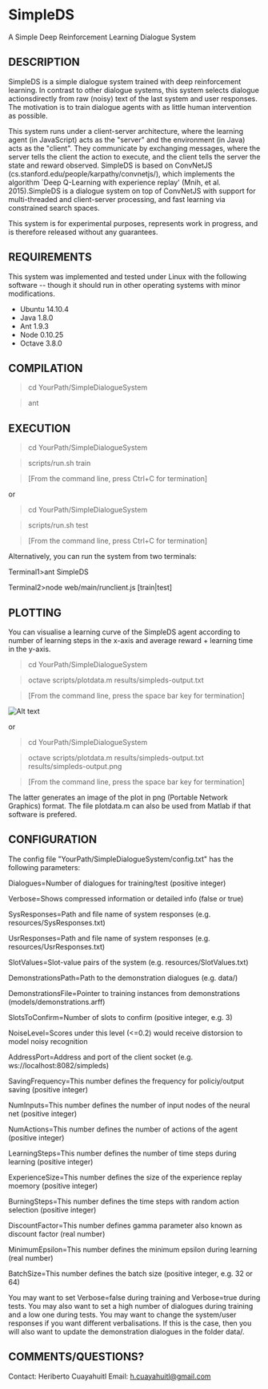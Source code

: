 # SimpleDS
A Simple Deep Reinforcement Learning Dialogue System

DESCRIPTION
-----------
SimpleDS is a simple dialogue system trained with deep reinforcement learning. In contrast to other dialogue systems, this system selects dialogue actionsdirectly from raw (noisy) text of the last system and user responses. The motivation is to train dialogue agents with as little human intervention as possible. 

This system runs under a client-server architecture, where the learning agent (in JavaScript) acts as the "server" and the environment (in Java) acts as the "client". They communicate by exchanging messages, where the server tells the client the action to execute, and the client tells the server the state and reward observed. SimpleDS is based on ConvNetJS (cs.stanford.edu/people/karpathy/convnetjs/), which implements the algorithm `Deep Q-Learning with experience replay' (Mnih, et al. 2015).SimpleDS is a dialogue system on top of ConvNetJS with support for multi-threaded and client-server processing, and fast learning via constrained search spaces.

This system is for experimental purposes, represents work in progress, and is therefore released without any guarantees.

REQUIREMENTS
------------
This system was implemented and tested under Linux with the following software -- though it should run in other operating systems with minor modifications.
+ Ubuntu 14.10.4
+ Java 1.8.0
+ Ant 1.9.3 
+ Node 0.10.25
+ Octave 3.8.0

COMPILATION
-----------
>cd YourPath/SimpleDialogueSystem

>ant

EXECUTION
---------
>cd YourPath/SimpleDialogueSystem

>scripts/run.sh train

>[From the command line, press Ctrl+C for termination]

or 

>cd YourPath/SimpleDialogueSystem

>scripts/run.sh test

>[From the command line, press Ctrl+C for termination]

Alternatively, you can run the system from two terminals:

Terminal1>ant SimpleDS

Terminal2>node web/main/runclient.js [train|test]

PLOTTING
--------
You can visualise a learning curve of the SimpleDS agent according to number of learning steps in the x-axis and average reward + learning time in the y-axis.

>cd YourPath/SimpleDialogueSystem

>octave scripts/plotdata.m results/simpleds-output.txt

>[From the command line, press the space bar key for termination]

![Alt text](https://github.com/cuayahuitl/SimpleDS/blob/master/results/simpleds-output.png "Example learning curve of a SimpleDS agent")

or 

>cd YourPath/SimpleDialogueSystem

>octave scripts/plotdata.m results/simpleds-output.txt results/simpleds-output.png

>[From the command line, press the space bar key for termination]

The latter generates an image of the plot in png (Portable Network Graphics) format. 
The file plotdata.m can also be used from Matlab if that software is prefered.

CONFIGURATION
-------------
The config file "YourPath/SimpleDialogueSystem/config.txt" has the following parameters:

Dialogues=Number of dialogues for training/test (positive integer)

Verbose=Shows compressed information or detailed info (false or true)

SysResponses=Path and file name of system responses (e.g. resources/SysResponses.txt)

UsrResponses=Path and file name of system responses (e.g. resources/UsrResponses.txt)

SlotValues=Slot-value pairs of the system (e.g. resources/SlotValues.txt)

DemonstrationsPath=Path to the demonstration dialogues (e.g. data/)

DemonstrationsFile=Pointer to training instances from demonstrations (models/demonstrations.arff)

SlotsToConfirm=Number of slots to confirm (positive integer, e.g. 3)

NoiseLevel=Scores under this level (<=0.2) would receive distorsion to model noisy recognition

AddressPort=Address and port of the client socket (e.g. ws://localhost:8082/simpleds)

SavingFrequency=This number defines the frequency for policiy/output saving (positive integer)

NumInputs=This number defines the number of input nodes of the neural net (positive integer) 

NumActions=This number defines the number of actions of the agent (positive integer)

LearningSteps=This number defines the number of time steps during learning (positive integer)

ExperienceSize=This number defines the size of the experience replay moemory (positive integer)

BurningSteps=This number defines the time steps with random action selection (positive integer)

DiscountFactor=This number defines gamma parameter also known as discount factor (real number)

MinimumEpsilon=This number defines the minimum epsilon during learning (real number)

BatchSize=This number defines the batch size (positive integer, e.g. 32 or 64)

You may want to set Verbose=false during training and Verbose=true during tests.
You may also want to set a high number of dialogues during training and a low one during tests.
You may want to change the system/user responses if you want different verbalisations. If this
is the case, then you will also want to update the demonstration dialogues in the folder data/.

COMMENTS/QUESTIONS?
-------------------
Contact: Heriberto Cuayahuitl
Email: h.cuayahuitl@gmail.com
